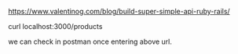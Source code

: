 
https://www.valentinog.com/blog/build-super-simple-api-ruby-rails/

curl localhost:3000/products

we can check in postman once entering above url.

